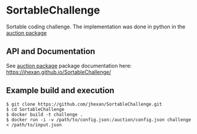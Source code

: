 # SortableChallenge
Sortable coding challenge. The implementation was done in python in the [auction package](auction)

## API and Documentation
See [auction package](auction) package documentation here: https://jhexan.github.io/SortableChallenge/

## Example build and execution
```
$ git clone https://github.com/jhexan/SortableChallenge.git
$ cd SortableChallenge
$ docker build -t challenge .
$ docker run -i -v /path/to/config.json:/auction/config.json challenge < /path/to/input.json
```
